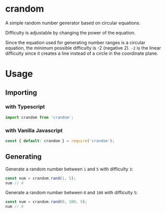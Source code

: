 # crandom
A simple random number generator based on circular equations.  
  
Difficulty is adjustable by changing the power of the equation.

Since the equation used for generating number ranges is a circular equation, the minimum possible difficulty is -2 (negative 2). `-2` is the linear difficulty since it creates a line instead of a circle in the coordinate plane.


# Usage
## Importing

### **with Typescript**
```ts
import crandom from 'crandom';
``` 

### **with Vanilla Javascript**
```js
const { default: crandom } = require('crandom');
```

## Generating

Generate a random number between `1` and `5` with difficulty `3`:
```ts
const num = crandom.rand(1, 5);
num // 4
```

Generate a random number between `0` and `100` with difficulty `5`:
```ts
const num = crandom.rand(0, 100, 5);
num // 9
```
